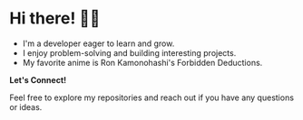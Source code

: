 # Hi there! 👋🏿

* I'm a developer eager to learn and grow.
* I enjoy problem-solving and building interesting projects.
* My favorite anime is Ron Kamonohashi's Forbidden Deductions.

**Let's Connect!**

Feel free to explore my repositories and reach out if you have any questions or ideas.
